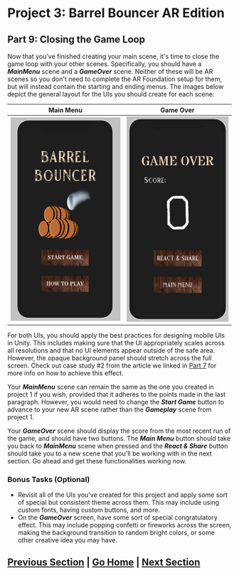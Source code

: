 # Project 3: Barrel Bouncer AR Edition

## Part 9: Closing the Game Loop

Now that you've finished creating your main scene, it's time to close the game loop with your other scenes. Specifically, you should have a _**MainMenu**_ scene and a _**GameOver**_ scene. Neither of these will be AR scenes so you don't need to complete the AR Foundation setup for them, but will instead contain the starting and ending menus. The images below depict the general layout for the UIs you should create for each scene:

| Main Menu | Game Over |
| ------------- | ------------- |
| ![Image showing main menu scene UI](images/main-menu.png) | ![Image showing game over scene UI](images/game-over.png) |

For both UIs, you should apply the best practices for designing mobile UIs in Unity. This includes making sure that the UI appropriately scales across all resolutions and that no UI elements appear outside of the safe area. However, the opaque background panel should stretch across the full screen. Check out case study #2 from the article we linked in [Part 7](../phone-uis/#restricting-uis-to-the-safe-area) for more info on how to achieve this effect.

Your _**MainMenu**_ scene can remain the same as the one you created in project 1 if you wish, provided that it adheres to the points made in the last paragraph. However, you would need to change the _**Start Game**_ button to advance to your new AR scene rather than the _**Gameplay**_ scene from project 1.

Your _**GameOver**_ scene should display the score from the most recent run of the game, and should have two buttons. The _**Main Menu**_ button should take you back to _**MainMenu**_ scene when pressed and the _**React & Share**_ button should take you to a new scene that you'll be working with in the next section. Go ahead and get these functionalities working now.

### Bonus Tasks (Optional)

- Revisit all of the UIs you've created for this project and apply some sort of special but consistent theme across them. This may include using custom fonts, having custom buttons, and more. 
- On the _**GameOver**_ screen, have some sort of special congratulatory effect. This may include popping confetti or fireworks across the screen, making the background transition to random bright colors, or some other creative idea you may have.

## [Previous Section](../gameplay-mode) | [Go Home](..) | [Next Section](../share-reaction)
